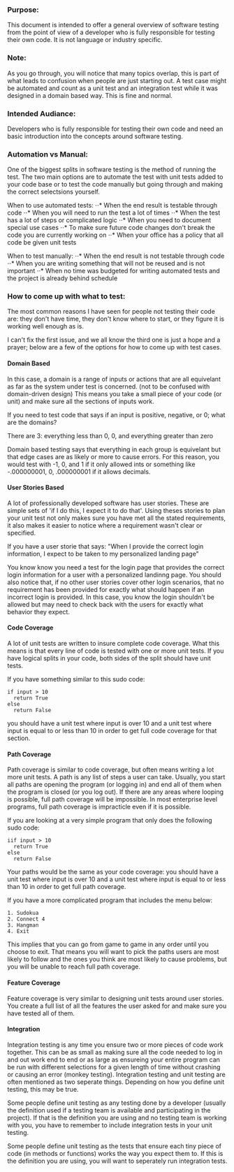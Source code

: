 
### Purpose: 

This document is intended to offer a general overview of software testing from the point of view of a developer who is fully responsible for testing their own code. It is not language or industry specific. 

### Note:
As you go through, you will notice that many topics overlap, this is part of what leads to confusion when people are just starting out. A test case might be automated and count as a unit test and an integration test while it was designed in a domain based way. This is fine and normal. 

### Intended Audiance:

Developers who is fully responsible for testing their own code and need an basic introduction into the concepts around software testing.

### Automation vs Manual:

One of the biggest splits in software testing is the method of running the test. The two main options are to automate the test with unit tests added to your code base or to test the code manually but going through and making the correct selectsions yourself.

When to use automated tests: 
⋅⋅* When the end result is testable through code
⋅⋅* When you will need to run the test a lot of times
⋅⋅* When the test has a lot of steps or complicated logic
⋅⋅* When you need to document special use cases
⋅⋅* To make sure future code changes don't break the code you are currently working on
⋅⋅* When your office has a policy that all code be given unit tests

When to test manually:
⋅⋅* When the end result is not testable through code
⋅⋅* When you are writing something that will not be reused and is not important
⋅⋅* When no time was budgeted for writing automated tests and the project is already behind schedule

### How to come up with what to test:

The most common reasons I have seen for people not testing their code are: they don't have time, they don't know where to start, or they figure it is working well enough as is.

I can't fix the first issue, and we all know the third one is just a hope and a prayer; below are a few of the options for how to come up with test cases.

#### Domain Based

In this case, a domain is a range of inputs or actions that are all equivelant as far as the system under test is concerned. (not to be confused with domain-driven design) This means you take a small piece of your code (or unit) and make sure all the sections of inputs work. 

If you need to test code that says if an input is positive, negative, or 0; what are the domains?

There are 3: everything less than 0, 0, and everything greater than zero

Domain based testing says that everything in each group is equivelant but that edge cases are as likely or more to cause errors. For this reason, you would test with -1, 0, and 1 if it only allowed ints or something like -.000000001, 0, .000000001 if it allows decimals.

#### User Stories Based

A lot of professionally developed software has user stories. These are simple sets of 'if I do this, I expect it to do that'. Using theses stories to plan your unit test not only makes sure you have met all the stated requirements, it also makes it easier to notice where a requirement wasn't clear or specified. 

If you have a user storie that says: "When I provide the correct login information, I expect to be taken to my personalized landing page"

You know know you need a test for the login page that provides the correct login information for a user with a personalized landinng page. You should also notice that, if no other user stories cover other login scenarios, that no requirement has been provided for exactly what should happen if an incorrect login is provided. In this case, you know the login shouldn't be allowed but may need to check back with the users for exactly what behavior they expect.

#### Code Coverage

A lot of unit tests are written to insure complete code coverage. What this means is that every line of code is tested with one or more unit tests. If you have logical splits in your code, both sides of the split should have unit tests.

If you have something similar to this sudo code:

```
if input > 10
  return True
else 
  return False
```

you should have a unit test where input is over 10 and a unit test where input is equal to or less than 10 in order to get full code coverage for that section.


#### Path Coverage

Path coverage is similar to code coverage, but often means writing a lot more unit tests. A path is any list of steps a user can take. Usually, you start all paths are opening the program (or logging in) and end all of them when the program is closed (or you log out). If there are any areas where looping is possible, full path coverage will be impossible. In most enterprise level programs, full path coverage is impracticle even if it is possible. 

If you are looking at a very simple program that only does the following sudo code:

```
iif input > 10
  return True
else 
  return False
```
Your paths would be the same as your code coverage: you should have a unit test where input is over 10 and a unit test where input is equal to or less than 10 in order to get full path coverage.

If you have a more complicated program that includes the menu below:

```
1. Sudokua
2. Connect 4
3. Hangman
4. Exit
```
This implies that you can go from game to game in any order until you choose to exit. That means you will want to pick the paths users are most likely to follow and the ones you think are most likely to cause problems, but you will be unable to reach full path coverage.

#### Feature Coverage

Feature coverage is very similar to designing unit tests around user stories. You create a full list of all the features the user asked for and make sure you have tested all of them.

#### Integration

Integration testing is any time you ensure two or more pieces of code work together. This can be as small as making sure all the code needed to log in and out work end to end or as large as ensureing your entire program can be run with different selections for a given length of time without crashing or causing an error (monkey testing). Integration testing and unit testing are often mentioned as two seperate things. Depending on how you define unit testing, this may be true. 

Some people define unit testing as any testing done by a developer (usually the definition used if a testing team is available and participating in the project). If that is the definition you are using and no testing team is working with you, you have to remember to include integration tests in your unit testing.

Some people define unit testing as the tests that ensure each tiny piece of code (in methods or functions) works the way you expect them to. If this is the definition you are using, you will want to seperately run integration tests.

